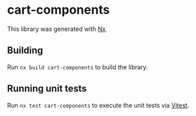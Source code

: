 # cart-components

This library was generated with [Nx](https://nx.dev).

## Building

Run `nx build cart-components` to build the library.

## Running unit tests

Run `nx test cart-components` to execute the unit tests via [Vitest](https://vitest.dev/).
